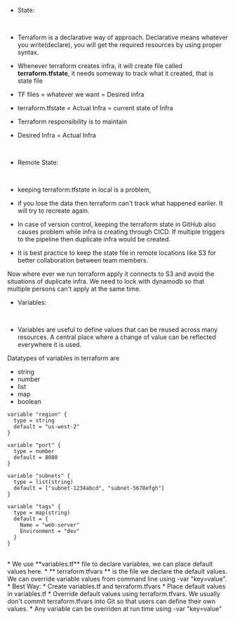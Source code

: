* State:
<br>

* Terraform is a declarative way of approach. Declarative means whatever you write(declare), you will get the required resources by using proper syntax.

* Whenever terraform creates infra, it will create file called **terraform.tfstate**, it needs someway to track what it created, that is state file

* TF files = whatever we want = Desired infra <br />
* terraform.tfstate = Actual Infra = current state of Infra

* Terraform responsibility is to maintain

* Desired Infra = Actual Infra
<br>


* Remote State:
<br>

* keeping terraform.tfstate in local is a problem, 

* if you lose the data then terraform can't track what happened earlier. It will try to recreate again.

* In case of version control, keeping the terraform state in GitHub also causes problem while infra is creating through CICD. If multiple triggers to the pipeline then duplicate infra would be created.

* It is best practice to keep the state file in remote locations like S3 for better collaboration between team members.

Now where ever we run terraform apply it connects to S3 and avoid the situations of duplicate infra. We need to lock with dynamodb so that multiple persons can't apply at the same time.


* Variables:
<br>

* Variables are useful to define values that can be reused across many resources. A central place where a change of value can be reflected everywhere it is used.

Datatypes of variables in terraform are
* string
* number
* list
* map
* boolean

```
variable "region" {
  type = string
  default = "us-west-2"
}

variable "port" {
  type = number
  default = 8080
}

variable "subnets" {
  type = list(string)
  default = ["subnet-1234abcd", "subnet-5678efgh"]
}

variable "tags" {
  type = map(string)
  default = {
    Name = "web-server"
    Environment = "dev"
  }
}
```

<br>
* We use **variables.tf** file to declare variables, we can place default values here. 
* ** terraform.tfvars ** is the file we declare the default values. We can override variable values from command line using -var "key=value".

<br>
* Best Way:
* Create variables.tf and terraform.tfvars
* Place default values in variables.tf
* Override default values using terraform.tfvars. We usually don't commit terraform.tfvars into Git so that 
users can define their own values.
* Any variable can be overriden at run time using -var "key=value"
